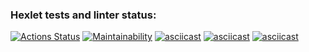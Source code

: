### Hexlet tests and linter status:
[![Actions Status](https://github.com/aemaximova/frontend-project-44/workflows/hexlet-check/badge.svg)](https://github.com/aemaximova/frontend-project-44/actions)
[![Maintainability](https://api.codeclimate.com/v1/badges/afd3a878d24516a2fdc8/maintainability)](https://codeclimate.com/github/aemaximova/frontend-project-44/maintainability)
[![asciicast](https://asciinema.org/a/mdiJjGmT8Q1vlrhHVu3AUfYFr.svg)](https://asciinema.org/a/mdiJjGmT8Q1vlrhHVu3AUfYFr)
[![asciicast](https://asciinema.org/a/1GIfJSDavaiw5HA43GGVxKx0Y.svg)](https://asciinema.org/a/1GIfJSDavaiw5HA43GGVxKx0Y)
[![asciicast](https://asciinema.org/a/H2IUjXHxqOydoncQH9opBj658.svg)](https://asciinema.org/a/H2IUjXHxqOydoncQH9opBj658)
